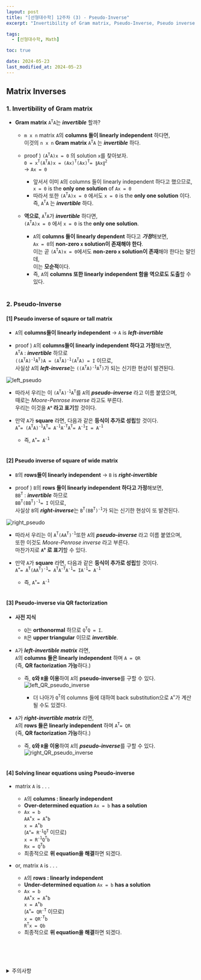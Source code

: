 ```yaml
---
layout: post
title: "[선형대수학] 12주차 (3) - Pseudo-Inverse"
excerpt: "Invertibility of Gram matrix, Pseudo-Inverse, Pseudo inverse of square or tall matrix, Pseudo inverse of square or wide matrix, Pseudo-inverse via QR factorization, Solving linear equations using pseudo-inverse"

tags:
  - [선형대수학, Math]

toc: true

date: 2024-05-23
last_modified_at: 2024-05-23
---
```

## Matrix Inverses
### 1. Invertibility of Gram matrix
- **Gram matrix** `A`<sup>`T`</sup>`A`는 ***invertible*** 할까?

  - `m x n` matrix `A`의 **columns 들이 linearly independent** 하다면,  
  이것의 `n x n` **Gram matrix** `A`<sup>`T`</sup>`A` 는 ***invertible*** 하다.  

  - proof ) `(A`<sup>`T`</sup>`A)x = 0` 의 solution `x`를 찾아보자.  
  `0 = x`<sup>`T`</sup>`(A`<sup>`T`</sup>`A)x = (Ax)`<sup>`T`</sup>`(Ax)`<sup>`T`</sup>`= ∥Ax∥`<sup>`2`</sup>  
  -> `Ax = 0`
    - 앞서서 이미 `A`의 columns 들이 linearly independent 하다고 했으므로,  
    `x = 0` is the **only one solution** of `Ax = 0`  
    - 따라서 또한 `(A`<sup>`T`</sup>`A)x = 0` 에서도 `x = 0` is the **only one solution** 이다.  
    즉, `A`<sup>`T`</sup>`A` 는 ***invertible*** 하다.  

  - **역으로**, `A`<sup>`T`</sup>`A`가 ***invertible*** 하다면,  
  `(A`<sup>`T`</sup>`A)x = 0` 에서 `x = 0` is the **only one solution**.  
    - `A`의 **columns 들이 linearly dependent** 하다고 ***가정***해보면,  
    `Ax = 0`의 **non-zero `x` solution이 존재해야 한다**.  
    이는 곧 `(A`<sup>`T`</sup>`A)x = 0`에서도 **non-zero `x` solution이 존재**해야 한다는 말인데,  
    이는 **모순적**이다.  
    - 즉, `A`의 **columns 또한 linearly independent 함을 역으로도 도출**할 수 있다.  

    <br>
  
### 2. Pseudo-Inverse
#### [1] Pseudo inverse of sqaure or tall matrix
- `A`의 **columns들이 linearly independent** -> `A` is ***left-invertible***  

- proof ) `A`의 **columns들이 linearly independent 하다고 가정**해보면,  
`A`<sup>`T`</sup>`A` : ***invertible*** 하므로  
`((A`<sup>`T`</sup>`A)`<sup>`-1`</sup>`A`<sup>`T`</sup>`)A = (A`<sup>`T`</sup>`A)`<sup>`-1`</sup>`(A`<sup>`T`</sup>`A) = I` 이므로,  
사실상 `A`의 ***left-inverse***는 `((A`<sup>`T`</sup>`A)`<sup>`-1`</sup>`A`<sup>`T`</sup>`)`가 되는 신기한 현상이 발견된다.  

![left_pseudo][def]

- 따라서 우리는 이 `(A`<sup>`T`</sup>`A)`<sup>`-1`</sup>`A`<sup>`T`</sup>를 `A`의 ***pseudo-inverse*** 라고 이름 붙였으며,  
때로는 *Moore-Penrose inverse* 라고도 부른다.  
우리는 이것을 **`A`<sup>`+`</sup> 라고 표기**할 것이다.  

- 만약 `A`가 **square** 라면, 다음과 같은 **등식이 추가로 성립**할 것이다.  
`A`<sup>`+`</sup>`= (A`<sup>`T`</sup>`A)`<sup>`-1`</sup>`A`<sup>`T`</sup>`= A`<sup>`-1`</sup>`A`<sup>`-T`</sup>`A`<sup>`T`</sup>`= A`<sup>`-1`</sup>`I = A`<sup>`-1`</sup>  
  - 즉, `A`<sup>`+`</sup>`= A`<sup>`-1`</sup>  

  <br>

#### [2] Pseudo inverse of square of wide matrix
- `B`의 **rows들이 linearly independent** -> `B` is ***right-invertible***  

- proof ) `B`의 **rows 들이 linearly independent 하다고 가정**해보면,  
`BB`<sup>`T`</sup> : ***invertible*** 하므로  
`BB`<sup>`T`</sup>`(BB`<sup>`T`</sup>`)`<sup>`-1`</sup>`= I` 이므로,  
사실상 `B`의 ***right-inverse***는 `B`<sup>`T`</sup>`(BB`<sup>`T`</sup>`)`<sup>`-1`</sup>가 되는 신기한 현상이 또 발견된다.  

![right_pseudo][def2]

- 따라서 우리는 이 `A`<sup>`T`</sup>`(AA`<sup>`T`</sup>`)`<sup>`-1`</sup>또한 `A`의 ***pseudo-inverse*** 라고 이름 붙였으며,  
또한 이것도 *Moore-Penrose inverse* 라고 부른다.  
마찬가지로 **`A`<sup>`+`</sup> 로 표기**할 수 있다.  

- 만약 `A`가 **square** 라면, 다음과 같은 **등식이 추가로 성립**할 것이다.  
`A`<sup>`+`</sup>`= A`<sup>`T`</sup>`(AA`<sup>`T`</sup>`)`<sup>`-1`</sup>`= A`<sup>`T`</sup>`A`<sup>`-T`</sup>`A`<sup>`-1`</sup>`= IA`<sup>`-1`</sup>`= A`<sup>`-1`</sup>
  - 즉, `A`<sup>`+`</sup>`= A`<sup>`-1`</sup>  

  <br>

#### [3] Pseudo-inverse via QR factorization  
- **사전 지식**
  - `Q`는 **orthonormal** 하므로 `Q`<sup>`T`</sup>`Q = I`.
  - `R`은 **upper triangular** 이므로 ***invertible***. 

- `A`가 ***left-invertible matrix*** 라면,  
`A`의 **columns 들은 linearly independent** 하며 `A = QR`  
(즉, **QR factorization 가능**하다.)  

  - 즉, **`Q`와 `R`을 이용**하여 `A`의 **pseudo-inverse**를 구할 수 있다.  
  ![left_QR_pseudo_inverse][def3]  

    - 더 나아가 `Q`<sup>`T`</sup>의 columns 들에 대하여 back substitution으로 `A`<sup>`+`</sup>가 계산될 수도 있겠다.  

- `A`가 ***right-invertible matrix*** 라면,  
`A`의 **rows 들은 linearly independent** 하며 `A`<sup>`T`</sup>`= QR`  
(즉, **QR factorization 가능**하다.)  

  - 즉, **`Q`와 `R`을 이용**하여 `A`의 ***pseudo-inverse***를 구할 수 있다.  
  ![right_QR_pseudo_inverse][def4]  

  <br>

#### [4] Solving linear equations using Pseudo-inverse
- matrix `A` is . . .
  - `A`의 **columns : linearly independent**
  - **Over-determined equation** `Ax = b` **has a solution**  
  - `Ax = b`  
  `AA`<sup>`+`</sup>`x = A`<sup>`+`</sup>`b`  
  `x = A`<sup>`+`</sup>`b`  
  (`A`<sup>`+`</sup>`= R`<sup>`-1`</sup>`Q`<sup>`T`</sup> 이므로)  
  `x = R`<sup>`-1`</sup>`Q`<sup>`T`</sup>`b`  
  `Rx = Q`<sup>`T`</sup>`b`
  - 최종적으로 **위 equation을 해결**하면 되겠다.  

- or, matrix `A` is . . .
  - `A`의 **rows : linearly independent**
  - **Under-determined equation** `Ax = b` **has a solution**  
  - `Ax = b`  
  `AA`<sup>`+`</sup>`x = A`<sup>`+`</sup>`b`  
  `x = A`<sup>`+`</sup>`b`  
  (`A`<sup>`+`</sup>`= QR`<sup>`-T`</sup> 이므로)  
  `x = QR`<sup>`-T`</sup>`b`  
  `R`<sup>`T`</sup>`x = Qb`
  - 최종적으로 **위 equation을 해결**하면 되겠다.  

<br>
<br>
<br>
<br>
<details>
<summary>주의사항</summary>
<div markdown="1">

이 포스팅은 강원대학교 김도형 교수님의 선형대수학 수업을 들으며 내용을 정리 한 것입니다.  
수업 내용에 대한 저작권은 교수님께 있으니,  
다른 곳으로의 무분별한 내용 복사를 자제해 주세요.

</div>
</details>

[def]: https://i.imgur.com/VcSyEgB.png
[def2]: https://i.imgur.com/RZBxYzX.png
[def3]: https://i.imgur.com/2Lo6eKT.png
[def4]: https://i.imgur.com/ltGNAIX.png
